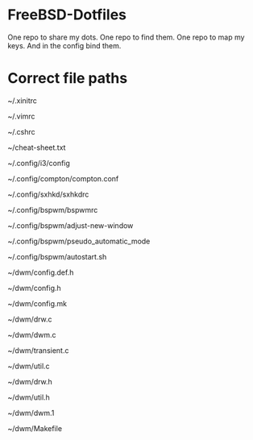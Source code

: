 # FreeBSD-Dotfiles

One repo to share my dots. One repo to find them. One repo to map my keys. And in the config bind them.

# Correct file paths

~/.xinitrc

~/.vimrc

~/.cshrc

~/cheat-sheet.txt

~/.config/i3/config

~/.config/compton/compton.conf

~/.config/sxhkd/sxhkdrc

~/.config/bspwm/bspwmrc

~/.config/bspwm/adjust-new-window

~/.config/bspwm/pseudo_automatic_mode

~/.config/bspwm/autostart.sh

~/dwm/config.def.h

~/dwm/config.h

~/dwm/config.mk

~/dwm/drw.c

~/dwm/dwm.c

~/dwm/transient.c

~/dwm/util.c

~/dwm/drw.h

~/dwm/util.h

~/dwm/dwm.1

~/dwm/Makefile
